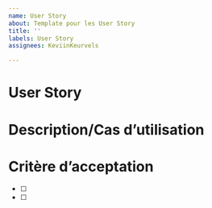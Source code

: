 ```yaml
---
name: User Story
about: Template pour les User Story
title: ''
labels: User Story
assignees: KeviinKeurvels

---
```


# User Story

# Description/Cas d’utilisation

# Critère d’acceptation
- [ ] 
- [ ]
